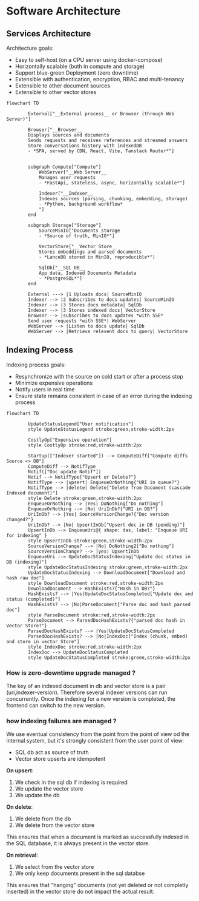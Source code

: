 # Software Architecture

## Services Architecture

Architecture goals:

- Easy to self-host (on a CPU server using docker-compose)
- Horizontally scalable (both in compute and storage)
- Support blue-green Deployment (zero downtime)
- Extensible with authentication, encryption, RBAC and multi-tenancy
- Extensible to other document sources
- Extensible to other vector stores

```mermaid
flowchart TD

        External["__External process__ or Browser (through Web Server)"]

        Browser["__Browser__
        Displays sources and documents
        Sends requests and receives references and streamed answers
        Store conversations history with indexedDB
        - *SPA, served by CDN, React, Vite, Tanstack Router*"]


        subgraph Compute["Compute"]
            WebServer["__Web Server__
            Manages user requests
            - *FastApi, stateless, async, horizontally scalable*"]

            Indexer["__Indexer__
            Indexes sources (parsing, chunking, embedding, storage)
            - *Python, background workflow*
            "]
        end

        subgraph Storage["Storage"]
            SourceMinIO["Documents storage
            - *Source of truth, MinIO*"]

            VectorStore["__Vector Store__
            Stores embeddings and parsed documents
            - *LanceDB stored in MinIO, reproducible*"]

            SqlDb["__SQL DB__
            App data, Indexed Documents Metadata
            - *PostgreSQL*"]
        end

        External ---> |1 Uploads docs| SourceMinIO
        Indexer --> |2 Subscribes to docs updates| SourceMinIO
        Indexer --> |3 Stores docs metadata| SqlDb
        Indexer --> |3 Stores indexed docs| VectorStore
        Browser --> |subscribes to docs updates *with SSE*
        Send user requests *with SSE*| WebServer
        WebServer --> |Listen to docs update| SqlDb
        WebServer --> |Retrieve relevent docs to query| VectorStore
```



## Indexing Process

Indexing process goals:

- Resynchronize with the source on cold start or after a process stop
- Minimize expensive operations
- Notify users in real time
- Ensure state remains consistent in case of an error during the indexing process

```mermaid
flowchart TD

        UpdateStatusLegend["User notification"]
        style UpdateStatusLegend stroke:green,stroke-width:2px

        CostlyOp["Expensive operation"]
        style CostlyOp stroke:red,stroke-width:2px

        Startup(["Indexer started"]) --> ComputeDiff["Compute diffs Source <> DB"]
        ComputeDiff --> NotifType
        Notif(["Doc update Notif"])
        Notif --> NotifType{"Upsert or Delete?"}
        NotifType --> |upsert| EnqueueOrNothing{"URI in queue?"}
        NotifType --> |delete| Delete["Delete from Document (cascade Indexed document)"]
        style Delete stroke:green,stroke-width:2px
        EnqueueOrNothing --> |Yes| DoNothing["Do nothing"]
        EnqueueOrNothing --> |No| UriInDb?{"URI in DB?"}
        UriInDb? --> |Yes| SourceVersionChange?{"Doc version changed?"}
        UriInDb? --> |No| UpsertInDb["Upsert doc in DB (pending)"]
        UpsertInDb --> EnqueueUri@{ shape: das, label: "Enqueue URI for indexing" }
        style UpsertInDb stroke:green,stroke-width:2px
        SourceVersionChange? --> |No| DoNothing2["Do nothing"]
        SourceVersionChange? --> |yes| UpsertInDb
        EnqueueUri --> UpdateDocStatusIndexing["Update doc status in DB (indexing)"]
        style UpdateDocStatusIndexing stroke:green,stroke-width:2px
        UpdateDocStatusIndexing --> DownloadDocument["Download and hash raw doc"]
        style DownloadDocument stroke:red,stroke-width:2px
        DownloadDocument --> HashExists?{"Hash in DB?"}
        HashExists? --> |Yes|UpdateDocStatusCompleted["Update doc and status (completed)"]
        HashExists? --> |No|ParseDocument["Parse doc and hash parsed doc"]
        style ParseDocument stroke:red,stroke-width:2px
        ParseDocument --> ParsedDocHashExists?{"parsed doc hash in Vector Store?"}
        ParsedDocHashExists? --> |Yes|UpdateDocStatusCompleted
        ParsedDocHashExists? --> |No|IndexDoc["Index (chunk, embed) and store in vector Store"]
        style IndexDoc stroke:red,stroke-width:2px
        IndexDoc --> UpdateDocStatusCompleted
        style UpdateDocStatusCompleted stroke:green,stroke-width:2px
```

### How is zero-downtime upgrade managed ?

The key of an indexed document in db and vector store is a pair (uri,indexer-version). Therefore several indexer versions can run concurrently. Once the indexing for a new version is completed, the frontend can switch to the new version.

### how indexing failures are managed ?

We use eventual consistency from the point from the point of view od the internal system, but it's strongly consistent from the user point of view:

* SQL db act as source of truth
* Vector store upserts are idempotent

__On upsert__:
1. We check in the sql db if indexing is required
1. We update the vector store
2. We update the db

__On delete__:
1. We delete from the db
2. We delete from the vector store

This ensures that when a document is marked as successfully indexed in the SQL database, it is always present in the vector store.

__On retrieval__:
1. We select from the vector store
2. We only keep documents present in the sql databse

This ensures that "hanging" documents (not yet deleted or not completly inserted) in the vector store do not impact the actual result.